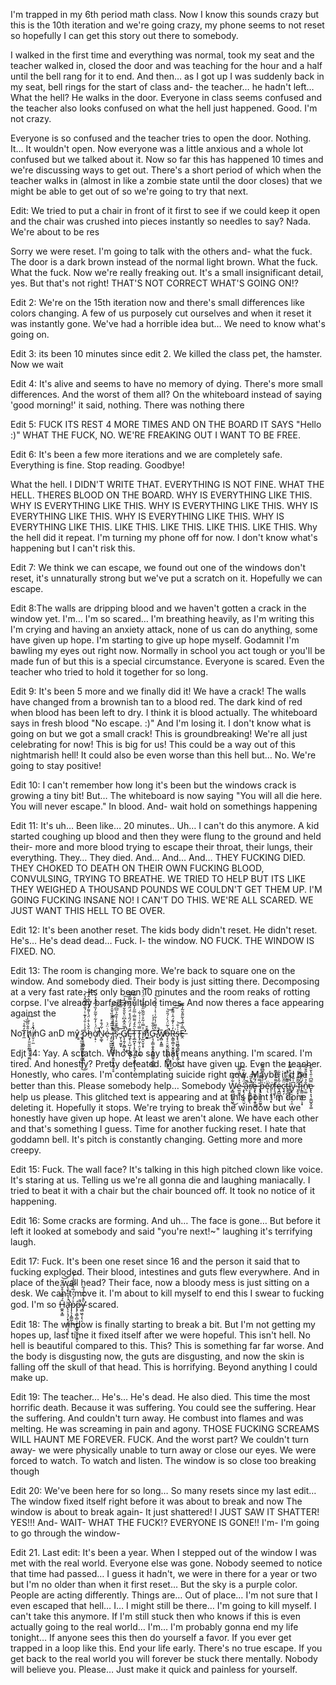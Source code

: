 I'm trapped in my 6th period math class. Now I know this sounds crazy but this is the 10th iteration and we're going crazy, my phone seems to not reset so hopefully I can get this story out there to somebody. 

I walked in the first time and everything was normal, took my seat and the teacher walked in, closed the door and was teaching for the hour and a half until the bell rang for it to end. And then… as I got up I was suddenly back in my seat, bell rings for the start of class and- the teacher… he hadn't left… What the hell? He walks in the door. Everyone in class seems confused and the teacher also looks confused on what the hell just happened. Good. I'm not crazy. 

Everyone is so confused and the teacher tries to open the door. Nothing. It… It wouldn't open. Now everyone was a little anxious and a whole lot confused but we talked about it. Now so far this has happened 10 times and we're discussing ways to get out. There's a short period of which when the teacher walks in (almost in like a zombie state until the door closes) that we might be able to get out of so we're going to try that next.

Edit: We tried to put a chair in front of it first to see if we could keep it open and the chair was crushed into pieces instantly so needles to say? Nada. We're about to be res

Sorry we were reset. I'm going to talk with the others and- what the fuck. The door is a dark brown instead of the normal light brown. What the fuck. What the fuck. Now we're really freaking out. It's a small insignificant detail, yes. But that's not right! THAT'S NOT CORRECT WHAT'S GOING ON!? 

Edit 2: We're on the 15th iteration now and there's small differences like colors changing. A few of us purposely cut ourselves and when it reset it was instantly gone. We've had a horrible idea but… We need to know what's going on. 

Edit 3: its been 10 minutes since edit 2. We killed the class pet, the hamster. Now we wait

Edit 4: It's alive and seems to have no memory of dying. There's more small differences. And the worst of them all? On the whiteboard instead of saying 'good morning!' it said, nothing. There was nothing there

Edit 5: FUCK ITS REST 4 MORE TIMES AND ON THE BOARD IT SAYS "Hello :)" WHAT THE FUCK, NO. WE'RE FREAKING OUT I WANT TO BE FREE.

Edit 6: It's been a few more iterations and we are completely safe. Everything is fine. Stop reading. Goodbye!

What the hell. I DIDN'T WRITE THAT. EVERYTHING IS NOT FINE. WHAT THE HELL. THERES BLOOD ON THE BOARD. WHY IS EVERYTHING LIKE THIS. WHY IS EVERYTHING LIKE THIS. WHY IS EVERYTHING LIKE THIS. WHY IS EVERYTHING LIKE THIS. 
WHY IS EVERYTHING LIKE THIS. WHY IS EVERYTHING LIKE THIS. 
LIKE THIS. LIKE THIS. LIKE THIS. LIKE THIS.   Why the hell did it repeat. I'm turning my phone off for now. I don't know what's happening but I can't risk this.

Edit 7: We think we can escape, we found out one of the windows don't reset, it's unnaturally strong but we've put a scratch on it. Hopefully we can escape. 

Edit 8:The walls are dripping blood and we haven't gotten a crack in the window yet. I'm… I'm so scared… I'm breathing heavily, as I'm writing this I'm crying and having an anxiety attack, none of us can do anything, some have given up hope. I'm starting to give up hope myself. Godamnit I'm bawling my eyes out right now. Normally in school you act tough or you'll be made fun of but this is a special circumstance. Everyone is scared. Even the teacher who tried to hold it together for so long. 

Edit 9: It's been 5 more and we finally did it! We have a crack! The walls have changed from a brownish tan to a blood red. The dark kind of red when blood has been left to dry. I think it is blood actually. The whiteboard says in fresh blood "No escape. :)" And I'm losing it. I don't know what is going on but we got a small crack! This is groundbreaking! We're all just celebrating for now! This is big for us! This could be a way out of this nightmarish hell! It could also be even worse than this hell but… No. We're going to stay positive! 

Edit 10: I can't remember how long it's been but the windows crack is growing a tiny bit! But… The whiteboard is now saying "You will all die here. You will never escape." In blood. And- wait hold on somethings happening

Edit 11: It's uh… Been like… 20 minutes.. Uh… I can't do this anymore. A kid started coughing up blood and then they were flung to the ground and held their- more and more blood trying to escape their throat, their lungs, their everything. They… They died. And… And… And… THEY FUCKING DIED. THEY CHOKED TO DEATH ON THEIR OWN FUCKING BLOOD, CONVULSING, TRYING TO BREATHE. WE TRIED TO HELP BUT ITS LIKE THEY WEIGHED A THOUSAND POUNDS WE COULDN'T  GET THEM UP. I'M GOING FUCKING INSANE NO! I CAN'T DO THIS. WE'RE ALL SCARED. WE JUST WANT THIS HELL TO BE OVER.

Edit 12: It's been another reset. The kids body didn't reset. He didn't reset. He's… He's dead dead… Fuck. I- the window. NO FUCK. THE WINDOW IS FIXED. NO.

Edit 13: The room is changing more. We're back to square one on the window. And somebody died. Their body is just sitting there. Decomposing at a very fast rate. Its only been 10 minutes and the room reaks of rotting corpse. I've already barfed multiple times. And now theres a face appearing against the 

NoT̷̼̒̄̾͝ĥ̸̢̡͈̤̱̫̰̳͕͉̘̼̪̂̋̑̏̍͘͠i̸̤̠̦̼̔̉̍̚nG anD mŷ̷̬͇ ̷̧̦̲̲̱͖̤͇̭̣̝̩̰͖̣͍̞͙̕͘͜p̷̨̞̱̱̻̮̩̼̟̼̙̬̪̐̉͐̇̄́̓͊̇̇́̐̓͌̂̉̓͝ẖ̵͉̑̌̔͒̇̈́̾͌̒͋͆͂̇̂́͝͝ờ̸̩̟̣̈́͗̓͋͐͂͂̓̏͑͆̈̽͐́̚̚̚Ṅ̷̬͚̃́̐̽ͅé̵̖̣̇̈́̇ ̷̡̜̬͖̪̱͛͒̅̅̉̈̃̃̏͛̄̑͒̚͘̚͘͠͝͠ͅi̵̡̡̧̞̘̺̺̜͇͎̣̱̼͕̘̪̘̠̥̽̈̍̏̾̿̕s̷͎̅͆̄͊̆̊̍̊͂̉̅͆͠͝͠ ̴̬̜̘̫͈̟́͝G̸̢͎͍̗̱̻͙̒̅̂̅̽͆̈̀̆̐̆̉̓̈̾̚͘͜͜͠͝Ę̵̢̣̠̺͔̦͙̼̺̖̩͊̓́̈́̋̉̽̈́̋̉̑̃̿́̋͝Ţ̴̲̪͓̖̩̝̯͉̝͍͍̹̬̫̗͎͉̀̑̊́͌̿̇̅̋̓̀͋͒̂͌̓ͅT̴̢̡̼͎̣̤͕̹̯͚̿͑̋͑͗͑͋i̵̙̪̝̮͎̟͐̿͑͂̊̍̃͂̏̋̎̅̑͐̉̈́̀̀̕͝n̸͓̣͉͍͗́̌̌͆͜G̴̨͉͎̳͕̬̭̟͇̰͇͍͎̻̯͇̔̐̐́̉͑ ̸̛̟͔̃͒͌͑̔͋͑͛̍̉̈́̈́̊̕̚͝w̸̡̛̻͙͈̳̎ổ̶̧͕̠̠̬̰̫̯̱̣͇̙͈̳̦͓͍͑̃̈́̀͗́̑̎̚͘͜͝ͅR̵̨̳̜̳͔̮̯͍͖̜̓͑̓͊́̂͑͌̌͘͠͠͝ͅͅs̶̢̢͈͖̻̘̳̬̮̞͙̰̣͔͎͗͗̐͜͝Ḙ̶̿͐̃́͐͂̋̄̌͂̓͊͂̕̕͘͘

Edjt 14: Yay. A scratch. Who's to say that means anything. I'm scared. I'm tired. And honestly? Pretty defeated. Most have given up. Even the teacher. Honestly, who cares. I'm contemplating suicide right now. Maybe it'd be better than this. Please somebody help… Somebody W̴̡̻̠͔̰͕͖͋͂̆͜͠ͅé̵̫̤͍̲̉͑̈́̉͌͠ ̷̧̢̗͕̲͙̤̬̣̒̈́͌̎͐̏͘ǎ̶͉̌̚r̸͕͙͇͕͖̅̔̑͂̚͠ͅͅȩ̶̢͈̮͎͓̯̥͈͉̈́͂̓͒ ̶̢̥͓̩̣̜̯̰̱͎̄̿͑̚͘p̵̝͑́͛̅́͌͆̃͌͘ē̴̜̖̈͘ṙ̸̨̩͔̟̖̤͙f̶̨͉̼̦̦͌͒͑̌͊ȩ̷̪̪̼̭̮͉̇̃̽̔̎͋ç̷̠̗̈̋̐t̶̨̨̪̖̯̩͌͊̀̇̆̒͘l̴̳̺̙̈́̋̃͑̊̿̐̚y̷̢̠̣̠̥͔̯͆͑̐̍́ ̴̞̱͙̑̃̄̎f̷̛̱̀́̉̏͊̈́͠͝ì̵̢͇̤̱̙̮̹͎̞́̈̒̄̉n̴̠͚̐̉̈́̉̎̌́̕͝e̷̢̢̝͉̣͚̺̭͓͚̿͆͑̎̔̆͋ help us please. This glitched
text is appearing and at this point i'm done deleting it. Hopefully it stops. We're trying to break the window but we honestly have given up hope. At least we aren't alone. We have each other and that's something I guess. Time for another fucking reset. I hate that goddamn bell. It's pitch is constantly changing. Getting more and more creepy.

Edit 15: Fuck. The wall face? It's talking in this high pitched clown like voice. It's staring at us. Telling us we're all gonna die and laughing maniacally. I tried to beat it with a chair but the chair bounced off. It took no notice of it happening.

Edit 16: Some cracks are forming. And uh… The face is gone… But before it left it looked at somebody and said "you're next!~" laughing it's terrifying laugh.

Edit 17: Fuck. It's been one reset since 16 and the person it said that to fucking exploded. Their blood, intestines and guts flew everywhere. And in place of the wall head? Their face, now a bloody mess is just sitting on a desk. We can't move it. I'm about to kill myself to end this I swear to fucking god. I'm so H̶͚̭͙̳̄́͌͊͑̊̆͆͒̋͝͝ä̶̢̛͕̦̘̗͙̹̯͇̦̣͔̘́́̌̅͗̄̔̚͠͝ͅp̷͎̖̩̯̳̰̖͐͗́̀̈́̅̒̈́̏̾́͜͝p̶̡̧̳̜̻̹͙̜̝̳̟̬̣̹̮̯̩͆̚ỳ̴̛̻͖̖͎̖͔̄̽͋̅́́͂͘ scared. 

Edit 18: The window is finally starting to break a bit. But I'm not getting my hopes up, last time it fixed itself after we were hopeful. This isn't hell. No hell is beautiful compared to this. This? This is something far far worse. And the body is disgusting now, the guts are disgusting, and now the skin is falling off the skull of that head. This is horrifying. Beyond anything I could make up.

Edit 19: The teacher… He's… He's dead. He also died. This time the most horrific death. Because it was suffering. You could see the suffering. Hear the suffering. And couldn't turn away. He combust into flames and was melting. He was screaming in pain and agony. THOSE FUCKING SCREAMS WILL HAUNT ME FOREVER. FUCK. And the worst part? We couldn't turn away- we were physically unable to turn away or close our eyes. We were forced to watch. To watch and listen. The window is so close too breaking though  

Edit 20: We've been here for so long… So many resets since my last edit… The window fixed itself right before it was about to break and now The window is about to break again- It just shattered! I JUST SAW IT SHATTER! YES!!! And- WAIT- WHAT THE FUCK!? EVERYONE IS GONE!! I'm- I'm going to go through the window-

Edit 21. Last edit: It's been a year. When I stepped out of the window I was met with the real world. Everyone else was gone. Nobody seemed to notice that time had passed… I guess it hadn't, we were in there for a year or two but I'm no older than when it first reset… But the sky is a purple color. People are acting differently. Things are… Out of place… I'm not sure that I even escaped that hell… I… I might still be there… I'm going to kill myself. I can't take this anymore. If I'm still stuck then who knows if this is even actually going to the real world… I'm… I'm probably gonna end my life tonight… If anyone sees this then do yourself a favor. If you ever get trapped in a loop like this. End your life early. There's no true escape. If you get back to the real world you will forever be stuck there mentally. Nobody will believe you. Please… Just make it quick and painless for yourself.
